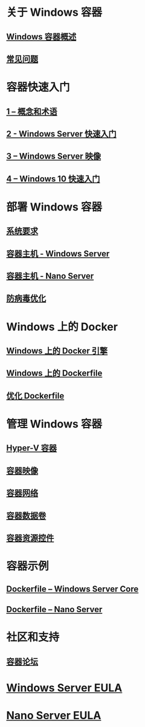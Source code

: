 # 关于 Windows 容器
## [Windows 容器概述](about/about_overview.md)
## [常见问题](about/faq.md)

# 容器快速入门
## [1 – 概念和术语](quick_start/quick_start.md)
## [2 - Windows Server 快速入门](quick_start/quick_start_windows_server.md)
## [3 – Windows Server 映像](quick_start/quick_start_images.md)
## [4 – Windows 10 快速入门](quick_start/quick_start_windows_10.md)

# 部署 Windows 容器
## [系统要求](deployment/system_requirements.md)
## [容器主机 - Windows Server](deployment/deployment.md)
## [容器主机 - Nano Server](deployment/deployment_nano.md)
## [防病毒优化](https://msdn.microsoft.com/en-us/windows/hardware/drivers/ifs/anti-virus-optimization-for-windows-containers)

# Windows 上的 Docker
## [Windows 上的 Docker 引擎](docker/configure_docker_daemon.md)
## [Windows 上的 Dockerfile](docker/manage_windows_dockerfile.md)
## [优化 Dockerfile](docker/optimize_windows_dockerfile.md)

# 管理 Windows 容器
## [Hyper-V 容器](management/hyperv_container.md)
## [容器映像](management/manage_images.md)
## [容器网络](management/container_networking.md)
## [容器数据卷](management/manage_data.md)
## [容器资源控件](management/manage_resources.md)

# 容器示例
## [Dockerfile – Windows Server Core](https://github.com/Microsoft/Virtualization-Documentation/tree/master/windows-container-samples/windowsservercore)
## [Dockerfile – Nano Server](https://github.com/Microsoft/Virtualization-Documentation/tree/master/windows-container-samples/nanoserver)

# 社区和支持
## [容器论坛](https://social.msdn.microsoft.com/Forums/en-US/home?forum=windowscontainers)

# [Windows Server EULA](EULA.md)
# [Nano Server EULA](Nano_EULA.md)



<!--HONumber=Aug16_HO4-->


